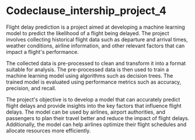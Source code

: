 # Codeclause_intership_project_4
Flight delay prediction is a project aimed at developing a machine learning model to predict the likelihood of a flight being delayed. The project involves collecting historical flight data such as departure and arrival times, weather conditions, airline information, and other relevant factors that can impact a flight's performance.

The collected data is pre-processed to clean and transform it into a format suitable for analysis. The pre-processed data is then used to train a machine learning model using algorithms such as decision trees. The trained model is evaluated using performance metrics such as accuracy, precision, and recall.

The project's objective is to develop a model that can accurately predict flight delays and provide insights into the key factors that influence flight delays. The model can be used by airlines, airport authorities, and passengers to plan their travel better and reduce the impact of flight delays. Additionally, the model can help airlines optimize their flight schedules and allocate resources more efficiently.
